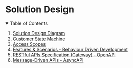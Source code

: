# Solution Design

<!-- TABLE OF CONTENTS -->
<details open="open">
  <summary>Table of Contents</summary>
  <ol>
    <li>
      <a href="solution-design-diagram.md">Solution Design Diagram</a>
    </li>
    <li>
      <a href="customer-state-machine.md">Customer State Machine</a>
    </li>
	<li>
      <a href="access-scopes.md">Access Scopes</a>
    </li>
	<li>
      <a href="features-scenarios.md">Features & Scenarios - Behaviour Driven Development</a>
    </li>
    <li>
      <a href="restful-apis-specification-gateway.md">RESTful APIs Specification (Gateway) - OpenAPI</a>
    </li>
    <li>
      <a href="message-driven-apis.md">Message-Driven APIs - AsyncAPI</a>
	</li>
  </ol>
</details>